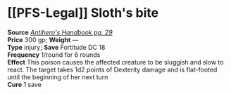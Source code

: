 # [[PFS-Legal]] Sloth's bite

**Source** [_Antihero's Handbook pg. 29_](http://paizo.com/products/btpy9s2i?Pathfinder-Player-Companion-Antiheros-Handbook)  
**Price** 300 gp; **Weight** —  
**Type** injury; **Save** Fortitude DC 18  
**Frequency** 1/round for 6 rounds  
**Effect** This poison causes the affected creature to be sluggish and slow to react. The target takes 1d2 points of Dexterity damage and is flat-footed until the beginning of her next turn  
**Cure** 1 save